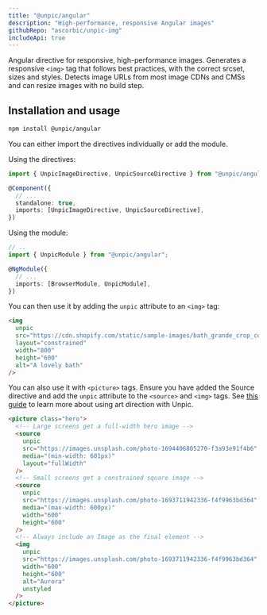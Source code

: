 ```yaml
---
title: "@unpic/angular"
description: "High-performance, responsive Angular images"
githubRepo: "ascorbic/unpic-img"
includeApi: true
---
```


Angular directive for responsive, high-performance images. Generates a
responsive `<img>` tag that follows best practices, with the correct srcset,
sizes and styles. Detects image URLs from most image CDNs and CMSs and can
resize images with no build step.

## Installation and usage

```bash
npm install @unpic/angular
```

You can either import the directives individually or add the module.

Using the directives:

```typescript
import { UnpicImageDirective, UnpicSourceDirective } from "@unpic/angular";

@Component({
  // ...
  standalone: true,
  imports: [UnpicImageDirective, UnpicSourceDirective],
})

```

Using the module:

```typescript
// ..
import { UnpicModule } from "@unpic/angular";

@NgModule({
  // ...
  imports: [BrowserModule, UnpicModule],
})
```

You can then use it by adding the `unpic` attribute to an `<img>` tag:

```html
<img
  unpic
  src="https://cdn.shopify.com/static/sample-images/bath_grande_crop_center.jpeg"
  layout="constrained"
  width="800"
  height="600"
  alt="A lovely bath"
/>
```

You can also use it with `<picture>` tags. Ensure you have added the Source
directive and add the `unpic` attribute to the `<source>` and `<img>` tags. See
[this guide](/img/learn/#art-direction) to learn more about using art direction
with Unpic.

```html
<picture class="hero">
  <!-- Large screens get a full-width hero image -->
  <source
    unpic
    src="https://images.unsplash.com/photo-1694406805270-f3a93e91f4b6"
    media="(min-width: 601px)"
    layout="fullWidth"
  />
  <!-- Small screens get a constrained square image -->
  <source
    unpic
    src="https://images.unsplash.com/photo-1693711942336-f4f9963bd364"
    media="(max-width: 600px)"
    width="600"
    height="600"
  />
  <!-- Always include an Image as the final element -->
  <img
    unpic
    src="https://images.unsplash.com/photo-1693711942336-f4f9963bd364"
    width="600"
    height="600"
    alt="Aurora"
    unstyled
  />
</picture>
```
